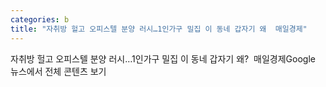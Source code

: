 ```yaml
---
categories: b
title: "자취방 헐고 오피스텔 분양 러시…1인가구 밀집 이 동네 갑자기 왜  매일경제"
---
```

자취방 헐고 오피스텔 분양 러시…1인가구 밀집 이 동네 갑자기 왜?&nbsp;&nbsp;매일경제Google 뉴스에서 전체 콘텐츠 보기